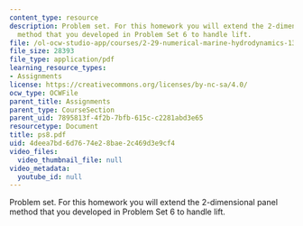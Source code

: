 ```yaml
---
content_type: resource
description: Problem set. For this homework you will extend the 2-dimensional panel
  method that you developed in Problem Set 6 to handle lift.
file: /ol-ocw-studio-app/courses/2-29-numerical-marine-hydrodynamics-13-024-spring-2003/4deea7bd6d7674e28bae2c469d3e9cf4_ps8.pdf
file_size: 28393
file_type: application/pdf
learning_resource_types:
- Assignments
license: https://creativecommons.org/licenses/by-nc-sa/4.0/
ocw_type: OCWFile
parent_title: Assignments
parent_type: CourseSection
parent_uid: 7895813f-4f2b-7bfb-615c-c2281abd3e65
resourcetype: Document
title: ps8.pdf
uid: 4deea7bd-6d76-74e2-8bae-2c469d3e9cf4
video_files:
  video_thumbnail_file: null
video_metadata:
  youtube_id: null
---
```

Problem set. For this homework you will extend the 2-dimensional panel method that you developed in Problem Set 6 to handle lift.